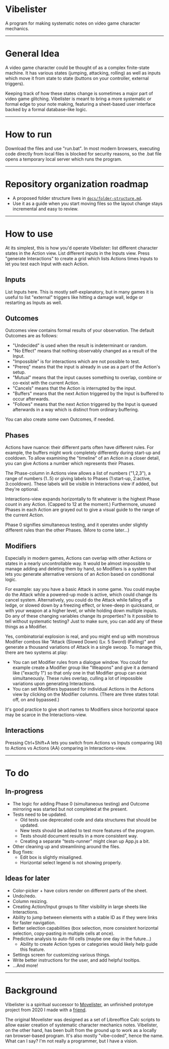 # Vibelister
A program for making systematic notes on video game character mechanics.

---
# General Idea
A video game character could be thought of as a complex finite-state machine. It has various states (jumping, attacking, rolling) as well as inputs which move it from state to state (buttons on your controller, external triggers).

Keeping track of how these states change is sometimes a major part of video game glitching. Vibelister is meant to bring a more systematic or formal edge to your note making, featuring a sheet-based user interface backed by a formal database-like logic.

---
# How to run
Download the files and use "run.bat". In most modern browsers, executing code directly from local files is blocked for security reasons, so the .bat file opens a temporary local server which runs the program.

---
# Repository organization roadmap

-	A proposed folder structure lives in [`docs/folder-structure.md`](docs/folder-structure.md).
-	Use it as a guide when you start moving files so the layout change stays incremental and easy to review.

---
# How to use
At its simplest, this is how you'd operate Vibelister: list different character states in the Action view. List different inputs in the Inputs view. Press "generate Interactions" to create a grid which lists Actions times Inputs to let you test each Input with each Action.

## Inputs
List Inputs here. This is mostly self-explanatory, but in many games it is useful to list "external" triggers like hitting a damage wall, ledge or restarting as Inputs as well.

## Outcomes

Outcomes view contains formal results of your observation. The default Outcomes are as follows:
* "Undecided" is used when the result is indeterminant or random.
* "No Effect" means that nothing observably changed as a result of the Input.
* "Impossible" is for interactions which are not possible to test.
* "Prereq" means that the input is already in use as a part of the Action's setup.
* "Mutual" means that the input causes something to overlap, combine or co-exist with the current Action.
* "Cancels" means that the Action is interrupted by the input.
* "Buffers" means that the next Action triggered by the Input is buffered to occur afterwards.
* "Follows" means that the next Action triggered by the Input is queued afterwards in a way which is distinct from ordinary buffering.

You can also create some own Outcomes, if needed.

## Phases
Actions have nuance: their different parts often have different rules. For example, the buffers might work completely differently during start-up and cooldown. To allow examining the "timeline" of an Action in a closer detail, you can give Actions a number which represents their Phases.

The Phase-column in Actions view allows a list of numbers ("1,2,3"), a range of numbers (1..5) or giving labels to Phases (1:start-up, 2:active, 3:cooldown). These labels will be visible in Interactions view if added, but they're optional.

Interactions-view expands horizontally to fit whatever is the highest Phase count in any Action. (Capped to 12 at the moment.) Furthermore, unused Phases in each Action are grayed out to give a visual guide to the range of the current Action.

Phase 0 signifies simultaneous testing, and it operates under slightly different rules than the other Phases. (More to come later...)

## Modifiers
Especially in modern games, Actions can overlap with other Actions or states in a nearly uncontrollable way. It would be almost impossible to manage adding and deleting them by hand, so Modifiers is a system that lets you generate alternative versions of an Action based on conditional logic.

For example: say you have a basic Attack in some game. You could maybe do the Attack while a powered-up mode is active, which could change its cancel system. Alternatively, you could do the Attack while falling off a ledge, or slowed down by a freezing effect, or knee-deep in quicksand, or with your weapon at a higher level, or while holding down multiple inputs. Do any of these changing variables change its properties? Is it possible to tell without systematic testing? Just to make sure, you can add any of these things as a Modifier.

Yes, combinatorial explosion is real, and you might end up with monstrous Modifier combos like "Attack (Slowed Down) (Lv. 5 Sword) (Falling)" and generate a thousand variations of Attack in a single swoop. To manage this, there are two systems at play:

* You can set Modifier rules from a dialogue window. You could for example create a Modifier group like "Weapons" and give it a demand like ("exactly 1") so that only one in that Modifier group can exist simultaneously. These rules overlap, culling a lot of impossible variations upon generating Interactions.
* You can set Modifiers bypassed for individual Actions in the Actions view by clicking on the Modifier columns. (There are three states total: off, on and bypassed.)

It's good practice to give short names to Modifiers since horizontal space may be scarce in the Interactions-view.

## Interactions

Pressing Ctrl+Shift+A lets you switch from Actions vs Inputs comparing (AI) to Actions vs Actions (AA) comparing in Interactions-view.

---

# To do

## In-progress
* The logic for adding Phase 0 (simultaneous testing) and Outcome mirroring was started but not completed at the present.
* Tests need to be updated.
  * Old tests use deprecated code and data structures that should be updated.
  * New tests should be added to test more features of the program.
  * Tests should document results in a more consistent way.
  * Creating a separate "tests-runner" might clean up App.js a bit.
* Other cleaning up and streamlining around the files.
* Bug fixes:
  * Edit box is slightly misaligned.
  * Horizontal select legend is not showing properly.

## Ideas for later
* Color-picker + have colors render on different parts of the sheet.
* Undo/redo.
* Column resizing.
* Creating Action/Input groups to filter visibility in large sheets like Interactions.
* Ability to jump between elements with a stable ID as if they were links for faster navigation.
* Better selection capabilities (box selection, more consistent horizontal selection, copy-pasting in multiple cells at once).
* Predictive analysis to auto-fill cells (maybe one day in the future...)
  * Ability to create Action types or categories would likely help guide this feature.
* Settings screen for customizing various things.
* Write better instructions for the user, and add helpful tooltips.
* ...And more!

---
# Background
Vibelister is a spiritual successor to [Movelister](https://github.com/Kazhuu/movelister), an unfinished prototype project from 2020 I made with a [friend](https://github.com/Kazhuu).

The original Movelister was designed as a set of Libreoffice Calc scripts to allow easier creation of systematic character mechanics notes. Vibelister, on the other hand, has been built from the ground up to work as a locally ran browser-based program. It's also mostly "vibe-coded", hence the name. What can I say? I'm not really a programmer, but I have a vision.
